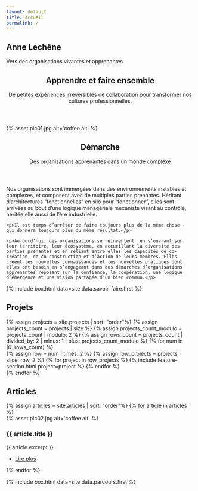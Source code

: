 ```yaml
---
layout: default
title: Accueil
permalink: /
---
```



<section id="banner">
  <h2>Anne Lechêne</h2>
  <p>Vers des organisations vivantes et apprenantes</p>
  <!-- <ul class="actions special">
      <li><a href="#" class="button primary">Sign Up</a></li>
      <li><a href="#" class="button">Learn More</a></li>
  </ul> -->
</section>

<!-- Main -->
<section id="main" class="container">
  <section class="box special">
    <header class="major">
      <h2>Apprendre et faire ensemble</h2>
      <p>De petites expériences irréversibles de collaboration pour transformer nos cultures professionnelles.</p>
    </header>
    <span class="image featured">
    {% asset pic01.jpg alt='coffee alt' %}
    </span>
  </section>

  <section class="box">
    <header>
      <h2 id="demarche">Démarche</h2>
      <p>Des organisations apprenantes dans un monde complexe</p>
    </header>
    <p>Nos organisations sont immergées dans des environnements instables et complexes, et composent avec de multiples parties prenantes. Héritant d’architectures “fonctionnelles” en silo pour “fonctionner”, elles sont arrivées au bout d’une logique managériale mécaniste visant au contrôle, héritée elle aussi de l’ère industrielle.</p>

    <p>Il est temps d’arrêter de faire toujours plus de la même chose - qui donnera toujours plus du même résultat.</p>

    <p>Aujourd’hui, des organisations se réinventent  en s’ouvrant sur leur territoire, leur écosystème, en accueillant la diversité des parties prenantes et en reliant entre elles les capacités de co-création, de co-construction et d’action de leurs membres. Elles créent les nouvelles connaissances et les nouvelles pratiques dont elles ont besoin en s’engageant dans des démarches d’organisations apprenantes reposant sur la confiance, la coopération, une logique d’émergence et une vision partagée d’un bien commun.</p>
</section>

  {% include box.html data=site.data.savoir_faire.first %}
<!-- <section class="box">
  <header>
    <h2>Savoir-faire</h2>
    <p>J’accompagne des démarches d’organisations apprenantes</p>
  </header>
  <p>Concrètement, je mets à disposition un ensemble de savoir-faire que j’ai développés en travaillant dans trois écosystèmes professionnels innovants :  l’ingénierie pédagogique, les processus d’intelligence collective et de gouvernance partagée, les outils numériques collaboratifs. </p>

  <p>Parmi les savoir-faire que je suis capable de partager :</p>

  <ul>
    <li>Créer des espaces et des temps apprenants coopératifs</li>
    <li>Élaborer une démarche pédagogique multi-parties prenantes</li>
    <li>Dessiner des services numériques soutenants</li>
    <li>Faciliter des processus d’intelligence collective</li>
    <li>Soutenir la capitalisation des connaissances créées</li>
    <li>Comprendre et m’intégrer dans un projet complexe</li>
    <li>Intégrer une ingénierie d’innovation nationale ou européenne</li>
    <li>Mettre en place une recherche-action reliant praticiens et chercheurs</li>
  </ul>

  <p>Au gré des projets, je fais volontiers alliance pour réunir les savoir-faire dont vous avez besoin, et poursuivre ma propre démarche d’apprentissage permanent.</p>
</section> -->




<section class="box special features projects-box">
  <h2>Projets</h2>
{% assign projects = site.projects | sort: "order"%}
{% assign projects_count = projects | size %}
{% assign projects_count_modulo = projects_count | modulo: 2 %}
{% assign rows_count = projects_count | divided_by: 2 | minus: 1 | plus: projects_count_modulo %}
{% for num in (0..rows_count) %}
  <div class="features-row">
  {% assign row = num | times: 2 %}
  {% assign row_projects = projects | slice: row, 2 %}
  {% for project in row_projects %}
    {% include feature-section.html project=project %}
  {% endfor %}
  </div>
{% endfor %}
</section>

<h2>Articles</h2>
<div class="row">
  {% assign articles = site.articles | sort: "order"%}
  {% for article in articles %}
    <div class="col-6 col-12-narrower">
      <section class="box special">
        <span class="image featured">{% asset pic02.jpg alt='coffee alt' %}</span>
        <h3>{{ article.title }}</h3>
        <p>{{ article.excerpt }}</p>
        <ul class="actions special">
          <li><a href="{{article.url}}" class="button alt">Lire plus</a></li>
        </ul>
      </section>
    </div>
  {% endfor %}
</div>

{% include box.html data=site.data.parcours.first %}


<!-- CTA -->
<!-- <section id="cta">
  <h2>Sign up for beta access</h2>
  <p>Blandit varius ut praesent nascetur eu penatibus nisi risus faucibus nunc.</p>
  <form>
    <div class="row gtr-50 gtr-uniform">
      <div class="col-8 col-12-mobilep">
          <input type="email" name="email" id="email" placeholder="Email Address" />
      </div>
      <div class="col-4 col-12-mobilep">
          <input type="submit" value="Sign Up" class="fit" />
      </div>
    </div>
  </form>

</section> -->

<!-- {% asset fanions.jpg @magick:2x @magick:quality=50 magick:resize="300" alt='This is my alt' %}
{% asset fanions.jpg @magick:2x magick:crop="200x300+0+0" magick:gravity="center"  alt='This is my alt' %}
{% asset fanions.jpg @magick:2x magick:crop="200x300+0+0" magick:gravity="center" magick:compress="jpeg" magick:quality="80"  alt='This is my alt' %}
<br>


{% asset coffee01.jpg alt='coffee alt'
    srcset:width="800"
    srcset:width="600"
    srcset:width="400"
      %} -->
